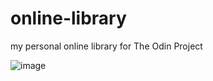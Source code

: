 # online-library
my personal online library for The Odin Project

![image](https://user-images.githubusercontent.com/3532195/129771363-cebee2a7-b98e-4115-98ed-1b0c2c6ddc72.png)
